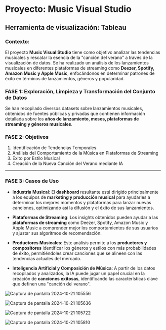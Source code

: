 
# Proyecto: **Music Visual Studio**  
## Herramienta de visualización: **Tableau**

### **Contexto:**
El proyecto **Music Visual Studio** tiene como objetivo analizar las tendencias musicales y rescatar la esencia de la "canción del verano" a través de la visualización de datos. Se ha realizado un análisis de los lanzamientos musicales en diferentes plataformas de streaming como **Deezer, Spotify, Amazon Music y Apple Music**, enfocándonos en determinar patrones de éxito en términos de lanzamientos, géneros y popularidad.

### **FASE 1: Exploración, Limpieza y Transformación del Conjunto de Datos**

Se han recopilado diversos datasets sobre lanzamientos musicales, obtenidos de fuentes públicas y privadas que contienen información detallada sobre los **años de lanzamiento, meses, plataformas de streaming y géneros musicales**. 

### **FASE 2: Objetivos**

1. Identificación de Tendencias Temporales 
2. Análisis del Comportamiento de la Música en Plataformas de Streaming
3. Éxito por Estilo Musical
4. Creación de la Nueva Canción del Verano mediante IA
---

### **FASE 3: Casos de Uso**

- **Industria Musical**: El **dashboard** resultante está dirigido principalmente a los equipos de **marketing y producción musical** para ayudarles a determinar los mejores momentos y plataformas para lanzar nuevas canciones, optimizando así la difusión y el éxito de sus lanzamientos.

- **Plataformas de Streaming**: Los insights obtenidos pueden ayudar a las **plataformas de streaming** como Deezer, Spotify, Amazon Music y Apple Music a comprender mejor los comportamientos de sus usuarios y ajustar sus algoritmos de recomendación.

- **Productores Musicales**: Este análisis permite a los **productores y compositores** identificar los géneros y estilos con más probabilidades de éxito, permitiéndoles crear canciones que se alineen con las tendencias actuales del mercado.

- **Inteligencia Artificial y Composición de Música**: A partir de los datos recopilados y analizados, la IA puede jugar un papel crucial en la creación de **canciones exitosas**, identificando las características clave que definen una "canción del verano".


![Captura de pantalla 2024-10-21 105556](https://github.com/user-attachments/assets/ad25afaa-3413-49e8-9ba1-fa9445d2677e)


![Captura de pantalla 2024-10-21 105636](https://github.com/user-attachments/assets/5b05c3ca-a967-4b30-87cf-a6d741e9f11b)


![Captura de pantalla 2024-10-21 105722](https://github.com/user-attachments/assets/94b2537b-9b97-4a68-a977-9809f7637ebf)


![Captura de pantalla 2024-10-21 105810](https://github.com/user-attachments/assets/18b21448-5423-4783-be2c-b75e78bc4c7d)
